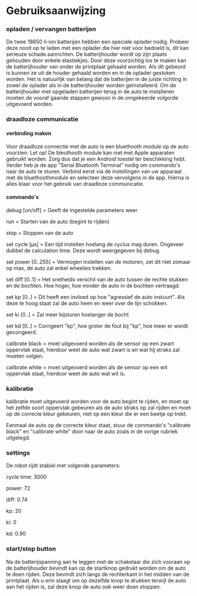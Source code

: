 # Gebruiksaanwijzing

### opladen / vervangen batterijen
De twee 18650 li-ion batterijen hebben een speciale oplader nodig. Probeer deze nooit op te laden met een oplader die hier niet voor bedoeld is, dit kan serieuze schade aanrichten.
De batterijhouder wordt op zijn plaats gehouden door enkele elastiekjes. Door deze voorzichtig los te maken kan de batterijhouder van onder de printplaat gehaald worden. Als dit gebeurd is kunnen ze uit de houder gehaald worden en in de oplader gestoken worden. Het is natuurlijk van belang dat de batterijen in de juiste richting in zowel de oplader als in de batterijhouder worden geïnstalleerd. Om de batterijhouder met opgeladen batterijen terug in de auto te installeren moeten de vooraf gaande stappen gewoon in de omgekeerde volgorde uitgevoerd worden.

### draadloze communicatie
#### verbinding maken
Voor draadloze connectie met de auto is een bluethooth module op de auto voorzien. Let op! De bleuthooth module kan niet met Apple apparaten gebruikt worden. Zorg dus dat je een Android toestel ter beschikking hebt. Verder heb je de app "Serial Bluetooth Terminal" nodig om commando's naar de auto te sturen. Verbind eerst via de instellingen van uw apparaat met de bluethoothmodule en selecteer deze vervolgens in de app. Hierna is alles klaar voor het gebruik van draadloze communicatie.

#### commando's
debug [on/off]  = Geeft de ingestelde parameters weer

run  = Starten van de auto (begint te rijden)

stop  = Stoppen van de auto

set cycle [µs]  = Een tijd instellen hoelang de cyclus mag duren. Ongeveer dubbel de calculation time. Deze wordt weergegeven bij debug.

set power [0..255]  = Vermogen instellen van de motoren, zet dit niet zomaar op max, de auto zal enkel wheelies trekken.

set diff [0..1]  = Het snelheids verschil van de auto tussen de rechte stukken en de bochten. Hoe hoger, hoe minder de auto in de bochten vertraagd.

set kp [0..]  = Dit heeft een invloed op hoe "agressief de auto instuurt". Als deze te hoog staat zal de auto heen en weer over de lijn schokken.

set ki [0..]  = Zal meer bijsturen hoelanger de bocht

set kd [0..]  = Corrigeert "kp", hoe groter de fout bij "kp", hoe meer er wordt gecorigeerd.

calibrate black  = moet uitgevoerd worden als de sensor op een zwart oppervlak staat, hierdoor weet de auto wat zwart is en wat hij straks zal moeten volgen.

calibrate white  = moet uitgevoerd worden als de sensor op een wit oppervlak staat, hierdoor weet de auto wat wit is.

### kalibratie
kalibratie moet uitgevoerd worden voor de auto begint te rijden, en moet op het zelfde soort oppervlak gebeuren als de auto straks op zal rijden en moet op de correcte kleur gebeuren, niet op een kleur die er een beetje op trekt.

Eenmaal de auto op de correcte kleur staat, stuur de commando's "calibrate black" en "calibrate white" door naar de auto zoals in de vorige rubriek uitgelegd.

### settings
De robot rijdt stabiel met volgende parameters:

cycle time: 3000

power: 72

diff: 0.74

kp: 20

ki: 0

kd: 0.90

### start/stop button
Na de batterijspanning aan te leggen met de schakelaar die zich vooraan op de batterijhouder bevindt kan op de startknop gedrukt worden om de auto te doen rijden. Deze bevindt zich langs de rechterkant in het midden van de printplaat. Als u erin slaagt om op dezelfde knop te drukken terwijl de auto aan het rijden is, zal deze knop de auto ook weer doen stoppen.
